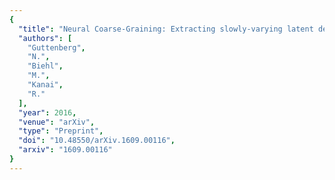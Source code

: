 ```yaml
---
{
  "title": "Neural Coarse-Graining: Extracting slowly-varying latent degrees of freedom with neural networks",
  "authors": [
    "Guttenberg",
    "N.",
    "Biehl",
    "M.",
    "Kanai",
    "R."
  ],
  "year": 2016,
  "venue": "arXiv",
  "type": "Preprint",
  "doi": "10.48550/arXiv.1609.00116",
  "arxiv": "1609.00116"
}
---
```

